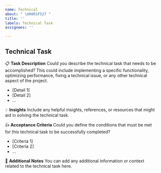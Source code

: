 ```yaml
---
name: Technical
about: " \U0001F527 "
title: ''
labels: Technical Task
assignees: ''

---
```


## Technical Task

📋 **Task Description**
Could you describe the technical task that needs to be accomplished? This could include implementing a specific functionality, optimizing performance, fixing a technical issue, or any other technical aspect of the project.
- [Detail 1]
- [Detail 2]
- ...

💡 **Insights**
Include any helpful insights, references, or resources that might aid in solving the technical task.

👍 **Acceptance Criteria**
Could you define the conditions that must be met for this technical task to be successfully completed?
- [Criteria 1]
- [Criteria 2]
- ...

📝 **Additional Notes**
You can add any additional information or context related to the technical task here.
